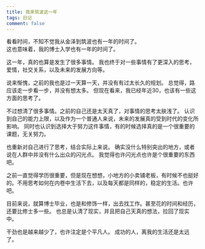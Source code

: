 ```yaml
---
title: 我来筑波这一年
tags: 日记
comment: false
---
```


看看时间，不知不觉我从金泽到筑波也有一年的时间了。  
这也意味着，我的博士入学也有一年的时间了。

这一年，真的也算是发生了很多事情。
我也终于对一些事情有了更深入的思考，爱情，社交关系，以及未来的发展方向等。

说来惭愧，之前的我也是过一天算一天，并没有有过太长久的规划。
总觉得，路应该走一步看一步，并没有想太多。
但现在看来，我已经年近30，也该有一些这方面的思考了。

不过想清了很多事情。之前的自己还是太天真了，对事情的思考太肤浅了。
认识到自己的能力上限，以及作为一个普通人来说，未来的发展真的受到时代的变化所影响。
同时也认识到选择大于努力这件事情，有的时候选择真的是一个很重要的课题，无关努力。

也重新对自己进行了思考，结合实际上来说。
确实没什么特别突出的地方，或者说在人群中并没有什么出众的闪光点。
我觉得也许闪光点也许是个很重要的东西吧。

之前一直觉得学历很重要，但是现在想想，小地方的小卖铺老板，有时候不也挺好的。不用思考如何在内卷中生活下去，以及每天都是同样的，稳定的生活。也许吧。

目前来说，就算博士毕业，也是和修饰一样，出去找工作。甚至花的时间和经历，还要比修士多一些。
也总是认清了现实，并且把自己天真的想法，拉回了现实中。

干劲也是越来越少了，也许注定是个平凡人。
成功的人，离我的生活还是太远了。
